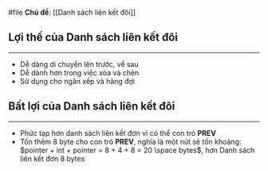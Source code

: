 #file **Chủ đề**: [[Danh sách liên kết đôi]]
## Lợi thế của Danh sách liên kết đôi
---
- Dễ dàng di chuyển lên trước, về sau
- Dễ dành hơn trong việc xóa và chèn
- Sử dụng cho ngăn xếp và hàng đợi
## Bất lợi của Danh sách liên kết đôi
---
- Phức tạp hơn danh sách liên kết đơn vì có thể con trỏ **PREV**
- Tốn thêm 8 byte cho con trỏ **PREV**, nghĩa là một nút sẽ tốn khoảng: $pointer + int + pointer = 8 + 4 + 8 = 20 \space bytes$, hơn Danh sách liên kết đơn 8 bytes